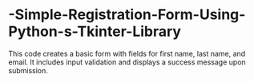 # -Simple-Registration-Form-Using-Python-s-Tkinter-Library
This code creates a basic form with fields for first name, last name, and email. It includes input validation and displays a success message upon submission.
